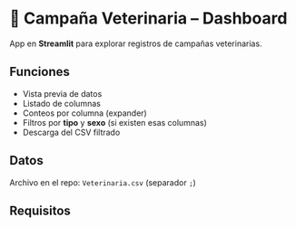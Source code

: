 # 🐾 Campaña Veterinaria – Dashboard

App en **Streamlit** para explorar registros de campañas veterinarias.

## Funciones
- Vista previa de datos
- Listado de columnas
- Conteos por columna (expander)
- Filtros por **tipo** y **sexo** (si existen esas columnas)
- Descarga del CSV filtrado

## Datos
Archivo en el repo: `Veterinaria.csv` (separador `;`)

## Requisitos
<!-- redeploy: runtime 3.11 -->
